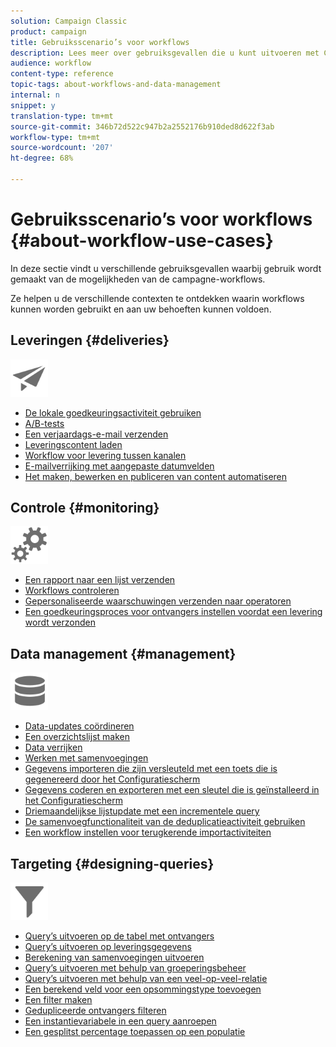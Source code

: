 ```yaml
---
solution: Campaign Classic
product: campaign
title: Gebruiksscenario’s voor workflows
description: Lees meer over gebruiksgevallen die u kunt uitvoeren met Campaign Classic-workflows.
audience: workflow
content-type: reference
topic-tags: about-workflows-and-data-management
internal: n
snippet: y
translation-type: tm+mt
source-git-commit: 346b72d522c947b2a2552176b910ded8d622f3ab
workflow-type: tm+mt
source-wordcount: '207'
ht-degree: 68%

---
```



# Gebruiksscenario’s voor workflows {#about-workflow-use-cases}

In deze sectie vindt u verschillende gebruiksgevallen waarbij gebruik wordt gemaakt van de mogelijkheden van de campagne-workflows.

Ze helpen u de verschillende contexten te ontdekken waarin workflows kunnen worden gebruikt en aan uw behoeften kunnen voldoen.

## Leveringen {#deliveries}

<img src="assets/do-not-localize/icon_send.svg" width="60px">

* [De lokale goedkeuringsactiviteit gebruiken](../../workflow/using/using-the-local-approval-activity.md)
* [A/B-tests](../../delivery/using/a-b-testing-use-case.md)
* [Een verjaardags-e-mail verzenden](../../workflow/using/sending-a-birthday-email.md)
* [Leveringscontent laden](../../workflow/using/loading-delivery-content.md)
* [Workflow voor levering tussen kanalen](../../workflow/using/cross-channel-delivery-workflow.md)
* [E-mailverrijking met aangepaste datumvelden](../../workflow/using/email-enrichment-with-custom-date-fields.md)
* [Het maken, bewerken en publiceren van content automatiseren](../../delivery/using/automating-via-workflows.md#examples)

## Controle {#monitoring}

<img src="assets/do-not-localize/icon_monitoring.svg" width="60px">

* [Een rapport naar een lijst verzenden](../../workflow/using/sending-a-report-to-a-list.md)
* [Workflows controleren](../../workflow/using/supervising-workflows.md)
* [Gepersonaliseerde waarschuwingen verzenden naar operatoren](../../workflow/using/sending-personalized-alerts-to-operators.md)
* [Een goedkeuringsproces voor ontvangers instellen voordat een levering wordt verzonden](../../workflow/using/using-the-local-approval-activity.md)

## Data management {#management}

<img src="assets/do-not-localize/icon_manage.svg" width="60px">

* [Data-updates coördineren](../../workflow/using/coordinating-data-updates.md)
* [Een overzichtslijst maken](../../workflow/using/creating-a-summary-list.md)
* [Data verrijken](../../workflow/using/enriching-data.md)
* [Werken met samenvoegingen](../../workflow/using/using-aggregates.md)
* [Gegevens importeren die zijn versleuteld met een toets die is gegenereerd door het Configuratiescherm](../../platform/using/unzip-decrypt.md)
* [Gegevens coderen en exporteren met een sleutel die is geïnstalleerd in het Configuratiescherm](../../workflow/using/how-to-use-workflow-data.md#use-case-gpg-encrypt)
* [Driemaandelijkse lijstupdate met een incrementele query](../../workflow/using/quarterly-list-update.md)
* [De samenvoegfunctionaliteit van de deduplicatieactiviteit gebruiken](../../workflow/using/deduplication-merge.md)
* [Een workflow instellen voor terugkerende importactiviteiten](../../workflow/using/recurring-import-workflow.md)

## Targeting {#designing-queries}

<img src="assets/do-not-localize/icon_filter.svg" width="60px">

* [Query’s uitvoeren op de tabel met ontvangers](../../workflow/using/querying-recipient-table.md)
* [Query’s uitvoeren op leveringsgegevens](../../workflow/using/querying-delivery-information.md)
* [Berekening van samenvoegingen uitvoeren](../../workflow/using/performing-aggregate-computing.md)
* [Query’s uitvoeren met behulp van groeperingsbeheer](../../workflow/using/querying-using-grouping-management.md)
* [Query’s uitvoeren met behulp van een veel-op-veel-relatie](../../workflow/using/querying-using-many-to-many-relationship.md)
* [Een berekend veld voor een opsommingstype toevoegen](../../workflow/using/adding-enumeration-type-calculated-field.md)
* [Een filter maken](../../workflow/using/creating-a-filter.md)
* [Gedupliceerde ontvangers filteren](../../workflow/using/filtering-duplicated-recipients.md)
* [Een instantievariabele in een query aanroepen](../../workflow/using/javascript-scripts-and-templates.md#calling-an-instance-variable-in-a-query)
* [Een gesplitst percentage toepassen op een populatie](../../workflow/using/javascript-scripts-and-templates.md#example)
